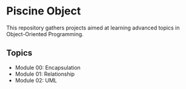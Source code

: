# Piscine Object
This repository gathers projects aimed at learning advanced topics in Object-Oriented Programming.

## Topics
 - Module 00: Encapsulation
 - Module 01: Relationship
 - Module 02: UML
